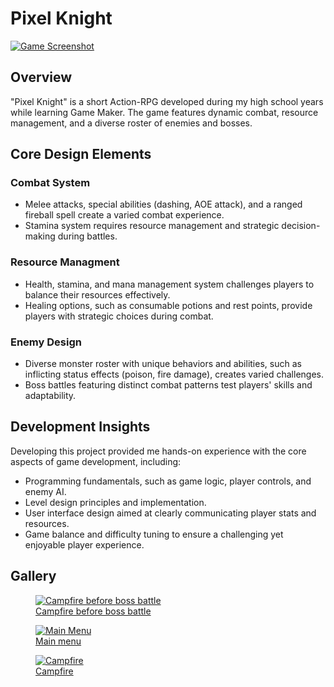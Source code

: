 <div class="page-content">
    
# Pixel Knight


<a href="https://dakillerxd.github.io/portfolio/assets/pixel-knight/main.png" target="_blank">
    <img src="https://dakillerxd.github.io/portfolio/assets/pixel-knight/main.png" alt="Game Screenshot">
</a>


<div class="project-card">
    
## Overview
"Pixel Knight" is a short Action-RPG developed during my high school years while learning Game Maker. The game features dynamic combat, resource management, and a diverse roster of enemies and bosses.
</div>

<div class="project-card">
    
## Core Design Elements
### Combat System
- Melee attacks, special abilities (dashing, AOE attack), and a ranged fireball spell create a varied combat experience.
- Stamina system requires resource management and strategic decision-making during battles.
### Resource Managment
- Health, stamina, and mana management system challenges players to balance their resources effectively.
- Healing options, such as consumable potions and rest points, provide players with strategic choices during combat.
### Enemy Design
- Diverse monster roster with unique behaviors and abilities, such as inflicting status effects (poison, fire damage), creates varied challenges.
- Boss battles featuring distinct combat patterns test players' skills and adaptability.
</div>

<div class="project-card">
    
## Development Insights
Developing this project provided me hands-on experience with the core aspects of game development, including:
- Programming fundamentals, such as game logic, player controls, and enemy AI.
- Level design principles and implementation.
- User interface design aimed at clearly communicating player stats and resources.
- Game balance and difficulty tuning to ensure a challenging yet enjoyable player experience.
</div>

<div class="project-card">
    
## Gallery
<div class="image-gallery">
    <figure>
        <a href="https://dakillerxd.github.io/portfolio/assets/pixel-knight/gameplay1.png" target="_blank">
            <img src="https://dakillerxd.github.io/portfolio/assets/pixel-knight/gameplay1.png" alt="Campfire before boss battle">
            <figcaption>Campfire before boss battle</figcaption>
        </a>
    </figure>
    <figure>
        <a href="https://dakillerxd.github.io/portfolio/assets/pixel-knight/gameplay2.png" target="_blank">
            <img src="https://dakillerxd.github.io/portfolio/assets/pixel-knight/gameplay2.png" alt="Main Menu">
            <figcaption>Main menu</figcaption>
        </a>
    </figure>
    <figure>
        <a href="https://dakillerxd.github.io/portfolio/assets/pixel-knight/gameplay3.png" target="_blank">
            <img src="https://dakillerxd.github.io/portfolio/assets/pixel-knight/gameplay3.png" alt="Campfire">
            <figcaption>Campfire</figcaption>
        </a>
    </figure>
</div>
</div>

